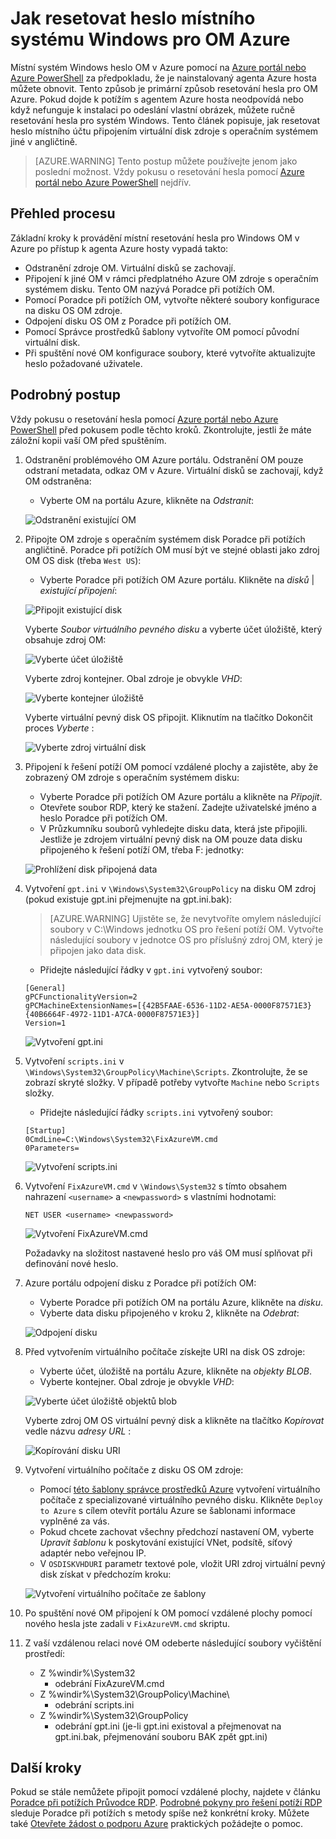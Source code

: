 <properties
   pageTitle="Resetování hesla místní Windows Azure hosty agent není nainstalovaná | Microsoft Azure"
   description="Jak resetovat heslo místní účet systému Windows po Azure hosta agent není nainstalovaná nebo funkční na virtuálního počítače"
   services="virtual-machines-windows"
   documentationCenter=""
   authors="iainfoulds"
   manager="timlt"
   editor=""/>

<tags
   ms.service="virtual-machines-windows"
   ms.devlang="na"
   ms.topic="article"
   ms.tgt_pltfrm="vm-windows"
   ms.workload="infrastructure-services"
   ms.date="10/05/2016"
   ms.author="iainfou"/>

# <a name="how-to-reset-local-windows-password-for-azure-vm"></a>Jak resetovat heslo místního systému Windows pro OM Azure
Místní systém Windows heslo OM v Azure pomocí na [Azure portál nebo Azure PowerShell](virtual-machines-windows-reset-rdp.md) za předpokladu, že je nainstalovaný agenta Azure hosta můžete obnovit. Tento způsob je primární způsob resetování hesla pro OM Azure. Pokud dojde k potížím s agentem Azure hosta neodpovídá nebo když nefunguje k instalaci po odeslání vlastní obrázek, můžete ručně resetování hesla pro systém Windows. Tento článek popisuje, jak resetovat heslo místního účtu připojením virtuální disk zdroje s operačním systémem jiné v angličtině. 

> [AZURE.WARNING] Tento postup můžete používejte jenom jako poslední možnost. Vždy pokusu o resetování hesla pomocí [Azure portál nebo Azure PowerShell](virtual-machines-windows-reset-rdp.md) nejdřív.


## <a name="overview-of-the-process"></a>Přehled procesu
Základní kroky k provádění místní resetování hesla pro Windows OM v Azure po přístup k agenta Azure hosty vypadá takto:

- Odstranění zdroje OM. Virtuální disků se zachovají.
- Připojení k jiné OM v rámci předplatného Azure OM zdroje s operačním systémem disku. Tento OM nazývá Poradce při potížích OM.
- Pomocí Poradce při potížích OM, vytvořte některé soubory konfigurace na disku OS OM zdroje.
- Odpojení disku OS OM z Poradce při potížích OM.
- Pomocí Správce prostředků šablony vytvoříte OM pomocí původní virtuální disk.
- Při spuštění nové OM konfigurace soubory, které vytvoříte aktualizujte heslo požadované uživatele.


## <a name="detailed-steps"></a>Podrobný postup
Vždy pokusu o resetování hesla pomocí [Azure portál nebo Azure PowerShell](virtual-machines-windows-reset-rdp.md) před pokusem podle těchto kroků. Zkontrolujte, jestli že máte záložní kopii vaší OM před spuštěním. 

1. Odstranění problémového OM Azure portálu. Odstranění OM pouze odstraní metadata, odkaz OM v Azure. Virtuální disků se zachovají, když OM odstraněna:

    - Vyberte OM na portálu Azure, klikněte na *Odstranit*:

    ![Odstranění existující OM](./media/virtual-machines-windows-reset-local-password-without-guest-agent/delete_vm.png)

2. Připojte OM zdroje s operačním systémem disk Poradce při potížích angličtině. Poradce při potížích OM musí být ve stejné oblasti jako zdroj OM OS disk (třeba `West US`):

    - Vyberte Poradce při potížích OM Azure portálu. Klikněte na *disků* | *existující připojení*:

    ![Připojit existující disk](./media/virtual-machines-windows-reset-local-password-without-guest-agent/disks_attach_existing.png)

    Vyberte *Soubor virtuálního pevného disku* a vyberte účet úložiště, který obsahuje zdroj OM:

    ![Vyberte účet úložiště](./media/virtual-machines-windows-reset-local-password-without-guest-agent/disks_select_storageaccount.PNG)

    Vyberte zdroj kontejner. Obal zdroje je obvykle *VHD*:

    ![Vyberte kontejner úložiště](./media/virtual-machines-windows-reset-local-password-without-guest-agent/disks_select_container.png)

    Vyberte virtuální pevný disk OS připojit. Kliknutím na tlačítko Dokončit proces *Vyberte* :

    ![Vyberte zdroj virtuální disk](./media/virtual-machines-windows-reset-local-password-without-guest-agent/disks_select_source_vhd.png)

3. Připojení k řešení potíží OM pomocí vzdálené plochy a zajistěte, aby že zobrazený OM zdroje s operačním systémem disku:

    - Vyberte Poradce při potížích OM Azure portálu a klikněte na *Připojit*.
    - Otevřete soubor RDP, který ke stažení. Zadejte uživatelské jméno a heslo Poradce při potížích OM.
    - V Průzkumníku souborů vyhledejte disku data, která jste připojili. Jestliže je zdrojem virtuální pevný disk na OM pouze data disku připojeného k řešení potíží OM, třeba F: jednotky:

    ![Prohlížení disk připojená data](./media/virtual-machines-windows-reset-local-password-without-guest-agent/troubleshooting_vm_fileexplorer.png)

4. Vytvoření `gpt.ini` v `\Windows\System32\GroupPolicy` na disku OM zdroj (pokud existuje gpt.ini přejmenujte na gpt.ini.bak):

    > [AZURE.WARNING] Ujistěte se, že nevytvoříte omylem následující soubory v C:\Windows jednotku OS pro řešení potíží OM. Vytvořte následující soubory v jednotce OS pro příslušný zdroj OM, který je připojen jako data disk.

    - Přidejte následující řádky v `gpt.ini` vytvořený soubor:

    ```
    [General]
    gPCFunctionalityVersion=2
    gPCMachineExtensionNames=[{42B5FAAE-6536-11D2-AE5A-0000F87571E3}{40B6664F-4972-11D1-A7CA-0000F87571E3}]
    Version=1
    ```

    ![Vytvoření gpt.ini](./media/virtual-machines-windows-reset-local-password-without-guest-agent/create_gpt_ini.png)
 
5. Vytvoření `scripts.ini` v `\Windows\System32\GroupPolicy\Machine\Scripts`. Zkontrolujte, že se zobrazí skryté složky. V případě potřeby vytvořte `Machine` nebo `Scripts` složky.

    - Přidejte následující řádky `scripts.ini` vytvořený soubor:

    ```
    [Startup]
    0CmdLine=C:\Windows\System32\FixAzureVM.cmd
    0Parameters=
    ```

    ![Vytvoření scripts.ini](./media/virtual-machines-windows-reset-local-password-without-guest-agent/create_scripts_ini.png)
 
6. Vytvoření `FixAzureVM.cmd` v `\Windows\System32` s tímto obsahem nahrazení `<username>` a `<newpassword>` s vlastními hodnotami:

    ```
    NET USER <username> <newpassword>
    ```

    ![Vytvoření FixAzureVM.cmd](./media/virtual-machines-windows-reset-local-password-without-guest-agent/create_fixazure_cmd.png)

    Požadavky na složitost nastavené heslo pro váš OM musí splňovat při definování nové heslo.

7. Azure portálu odpojení disku z Poradce při potížích OM:

    - Vyberte Poradce při potížích OM na portálu Azure, klikněte na *disku*.
    - Vyberte data disku připojeného v kroku 2, klikněte na *Odebrat*:

    ![Odpojení disku](./media/virtual-machines-windows-reset-local-password-without-guest-agent/detach_disk.png)

8. Před vytvořením virtuálního počítače získejte URI na disk OS zdroje:

    - Vyberte účet, úložiště na portálu Azure, klikněte na *objekty BLOB*.
    - Vyberte kontejner. Obal zdroje je obvykle *VHD*:

    ![Vyberte účet úložiště objektů blob](./media/virtual-machines-windows-reset-local-password-without-guest-agent/select_storage_details.png)

    Vyberte zdroj OM OS virtuální pevný disk a klikněte na tlačítko *Kopírovat* vedle názvu *adresy URL* :

    ![Kopírování disku URI](./media/virtual-machines-windows-reset-local-password-without-guest-agent/copy_source_vhd_uri.png)

9. Vytvoření virtuálního počítače z disku OS OM zdroje:

    - Pomocí [této šablony správce prostředků Azure](https://github.com/Azure/azure-quickstart-templates/tree/master/201-vm-from-specialized-vhd) vytvoření virtuálního počítače z specializované virtuálního pevného disku. Klikněte `Deploy to Azure` s cílem otevřít portálu Azure se šablonami informace vyplněné za vás.
    - Pokud chcete zachovat všechny předchozí nastavení OM, vyberte *Upravit šablonu* k poskytování existující VNet, podsítě, síťový adaptér nebo veřejnou IP.
    - V `OSDISKVHDURI` parametr textové pole, vložit URI zdroj virtuální pevný disk získat v předchozím kroku:

    ![Vytvoření virtuálního počítače ze šablony](./media/virtual-machines-windows-reset-local-password-without-guest-agent/create_new_vm_from_template.png)

10. Po spuštění nové OM připojení k OM pomocí vzdálené plochy pomocí nového hesla jste zadali v `FixAzureVM.cmd` skriptu.

11. Z vaší vzdálenou relaci nové OM odeberte následující soubory vyčištění prostředí:

    - Z %windir%\System32
        - odebrání FixAzureVM.cmd
    - Z %windir%\System32\GroupPolicy\Machine\
        - odebrání scripts.ini
    - Z %windir%\System32\GroupPolicy
        - odebrání gpt.ini (je-li gpt.ini existoval a přejmenovat na gpt.ini.bak, přejmenování souboru BAK zpět gpt.ini)

## <a name="next-steps"></a>Další kroky
Pokud se stále nemůžete připojit pomocí vzdálené plochy, najdete v článku [Poradce při potížích Průvodce RDP](virtual-machines-windows-troubleshoot-rdp-connection.md). [Podrobné pokyny pro řešení potíží RDP](virtual-machines-windows-detailed-troubleshoot-rdp.md) sleduje Poradce při potížích s metody spíše než konkrétní kroky. Můžete také [Otevřete žádost o podporu Azure](https://azure.microsoft.com/support/options/) praktických požádejte o pomoc.
